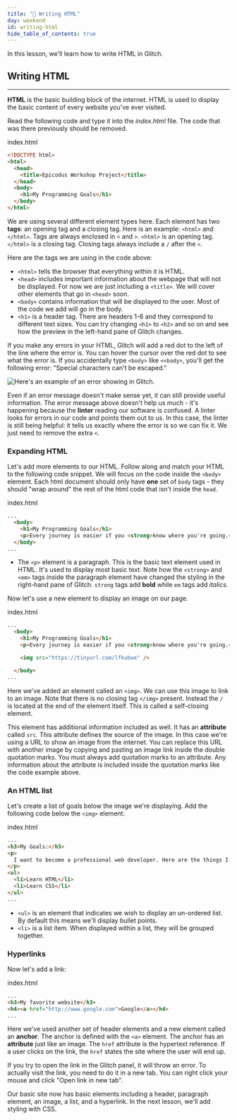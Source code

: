 ```yaml
---
title: "📓 Writing HTML"
day: weekend
id: writing-html
hide_table_of_contents: true
---
```


In this lesson, we'll learn how to write HTML in Glitch.

## Writing HTML
---

**HTML** is the basic building block of the internet. HTML is used to display the basic content of every website you've ever visited.

Read the following code and type it into the _index.html_ file. The code that was there previously should be removed.

<div class="filename">index.html</div>

```html
<!DOCTYPE html>
<html>
  <head>
    <title>Epicodus Workshop Project</title>
  </head>
  <body>
    <h1>My Programming Goals</h1>
  </body>
</html>
```

We are using several different element types here. Each element has two **tags**: an opening tag and a closing tag. Here is an example: `<html>` and `</html>`. Tags are always enclosed in `<` and `>`. `<html>` is an opening tag. `</html>` is a closing tag. Closing tags always include a `/` after the `<`.

Here are the tags we are using in the code above:

- `<html>` tells the browser that everything within it is HTML.
- `<head>` includes important information about the webpage that will not be displayed. For now we are just including a `<title>`. We will cover other elements that go in `<head>` soon.
- `<body>` contains information that will be displayed to the user. Most of the code we add will go in the body.
- `<h1>` is a header tag. There are headers 1-6 and they correspond to different text sizes. You can try changing `<h1>` to `<h2>` and so on and see how the preview in the left-hand pane of Glitch changes.

If you make any errors in your HTML, Glitch will add a red dot to the left of the line where the error is. You can hover the cursor over the red dot to see what the error is. If you accidentally type `<body>` like `<<body>`, you'll get the following error: "Special characters can't be escaped."

![Here's an example of an error showing in Glitch.](https://learnhowtoprogram.s3.us-west-2.amazonaws.com/ucode-glitch-photos/brooke-ucode-glitch-update-5.20.21/glitch-images-MAY-2022/linter-error.jpg)

Even if an error message doesn't make sense yet, it can still provide useful information. The error message above doesn't help us much - it's happening because the **linter** reading our software is confused. A linter looks for errors in our code and points them out to us. In this case, the linter is still being helpful: it tells us exactly where the error is so we can fix it. We just need to remove the extra `<`.

### Expanding HTML

Let's add more elements to our HTML. Follow along and match your HTML to the following code snippet. We will focus on the code inside the `<body>` element. Each html document should only have **one** set of `body` tags - they should "wrap around" the rest of the html code that isn't inside the `head`.

<div class="filename">index.html</div>

```html
...
  <body>
    <h1>My Programming Goals</h1>
    <p>Every journey is easier if you <strong>know where you're going.</strong> <em>-unknown</em></p>
  </body>
...
```

- The `<p>` element is a paragraph. This is the basic text element used in HTML. It's used to display most basic text. Note how the `<strong>` and `<em>` tags inside the paragraph element have changed the styling in the right-hand pane of Glitch. `strong` tags add **bold** while `em` tags add _italics_.

Now let's use a new element to display an image on our page.

<div class="filename">index.html</div>

```html
...
  <body>
    <h1>My Programming Goals</h1>
    <p>Every journey is easier if you <strong>know where you're going.</strong> <em>-unknown</em></p>

    <img src="https://tinyurl.com/lfkubwe" />

  </body>
...
```

Here we've added an element called an `<img>`. We can use this image to link to an image. Note that there is no closing tag `</img>` present. Instead the `/` is located at the end of the element itself. This is called a self-closing element.

This element has additional information included as well. It has an **attribute** called `src`. This attribute defines the source of the image. In this case we're using a URL to show an image from the internet. You can replace this URL with another image by copying and pasting an image link inside the double quotation marks. You must always add quotation marks to an attribute. Any information about the attribute is included inside the quotation marks like the code example above.

### An HTML list

Let's create a list of goals below the image we're displaying. Add the following code below the `<img>` element:

<div class="filename">index.html</div>

```html
...
<h3>My Goals:</h3>
<p>
  I want to become a professional web developer. Here are the things I'll need to learn first.
</p>
<ul>
  <li>Learn HTML</li>
  <li>Learn CSS</li>
</ul>
...
```

- `<ul>` is an element that indicates we wish to display an un-ordered list. By default this means we'll display bullet points.
- `<li>` is a list item. When displayed within a list, they will be grouped together.

### Hyperlinks

Now let's add a link:

<div class="filename">index.html</div>

```html
...
<h3>My favorite website</h3>
<h4><a href="http://www.google.com">Google</a></h4>
...
```

Here we've used another set of header elements and a new element called an **anchor**. The anchor is defined with the `<a>` element. The anchor has an **attribute** just like an image. The `href` attribute is the hypertext reference. If a user clicks on the link, the `href` states the site where the user will end up.

If you try to open the link in the Glitch panel, it will throw an error. To actually visit the link, you need to do it in a new tab. You can right click your mouse and click "Open link in new tab".

Our basic site now has basic elements including a header, paragraph element, an image, a list, and a hyperlink. In the next lesson, we'll add styling with CSS.
